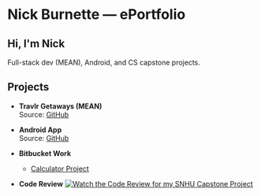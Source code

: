 
# Nick Burnette — ePortfolio

## Hi, I'm Nick
Full-stack dev (MEAN), Android, and CS capstone projects.

## Projects
- **Travlr Getaways (MEAN)**  
  Source: [GitHub](https://github.com/nrburnette/CS-465-fullstack)

- **Android App**  
  Source: [GitHub](https://github.com/nrburnette/CS360MobileApp)

- **Bitbucket Work**  
  - [Calculator Project](https://bitbucket.org/calculator2/calculator/src/master/)

- **Code Review**
[![Watch the Code Review for my SNHU Capstone Project](https://img.youtube.com/vi/vBrBAROHwGs/0.jpg)](https://www.youtube.com/watch?v=vBrBAROHwGs)
